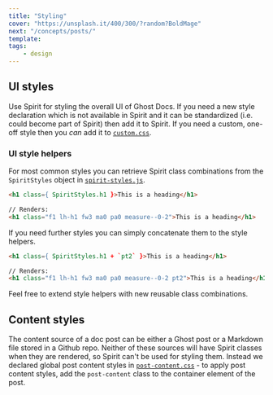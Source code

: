 ```yaml
---
title: "Styling"
cover: "https://unsplash.it/400/300/?random?BoldMage"
next: "/concepts/posts/"
template:
tags:
    - design
---
```


## UI styles

Use Spirit for styling the overall UI of Ghost Docs. If you need a new style declaration which is not available in Spirit and it can be standardized (i.e. could become part of Spirit) then add it to Spirit. If you need a custom, one-off style then you _can_ add it to [`custom.css`](https://github.com/TryGhost/docs/blob/master/src/components/css/custom.css).

### UI style helpers

For most common styles you can retrieve Spirit class combinations from the `SpiritStyles` object in [`spirit-styles.js`](https://github.com/TryGhost/docs/blob/master/src/components/spirit-styles.js).
```html
<h1 class={ SpiritStyles.h1 }>This is a heading</h1> 

// Renders:
<h1 class="f1 lh-h1 fw3 ma0 pa0 measure--0-2">This is a heading</h1>
```

If you need further styles you can simply concatenate them to the style helpers. 

```html
<h1 class={ SpiritStyles.h1 + `pt2` }>This is a heading</h1> 

// Renders:
<h1 class="f1 lh-h1 fw3 ma0 pa0 measure--0-2 pt2">This is a heading</h1>
```

Feel free to extend style helpers with new reusable class combinations.

## Content styles

The content source of a doc post can be either a Ghost post or a Markdown file stored in a Github repo. Neither of these sources will have Spirit classes when they are rendered, so Spirit can't be used for styling them. Instead we declared global post content styles in [`post-content.css`](https://github.com/TryGhost/docs/blob/master/src/components/css/post-content.css) - to apply post content styles, add the `post-content` class to the container element of the post.